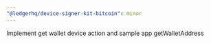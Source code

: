 ```yaml
---
"@ledgerhq/device-signer-kit-bitcoin": minor
---
```


Implement get wallet device action and sample app getWalletAddress
